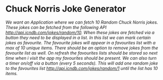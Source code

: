 # Chuck Norris Joke Generator

*We want an Application where we can fetch 10 Random Chuck Norris jokes. These jokes can be fetched
from the following API <http://api.icndb.com/jokes/random/10>.
When these jokes are fetched via a button they need to be displayed in a list. In this list we can mark
certain jokes as favourite. The favourite jokes will appear in a favourites list with a max of 10 unique items.
There should be an option to remove jokes from the favourite list as well.
On refresh the favourites lists should be stored so next time when i visit the app my favourites should be
present.
We can also turn a timer on/off via a button (every 5 seconds). This will add one random joke to the
favourites list <http://api.icndb.com/jokes/random/1> until the list has 10 items.*
